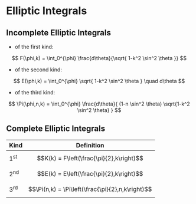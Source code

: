 # Elliptic Integrals

## Incomplete Elliptic Integrals

- of the first kind:

$$
F(\phi,k) = \int_0^{\phi} \frac{d\theta}{\sqrt{
1-k^2 \sin^2 \theta
}}
$$

- of the second kind:

$$
E(\phi,k) = \int_0^{\phi} \sqrt{
1-k^2 \sin^2 \theta
} \quad d\theta
$$

- of the third kind:

$$
\Pi(\phi,n,k) = \int_0^{\phi} \frac{d\theta}{
(1-n \sin^2 \theta)
\sqrt{1-k^2 \sin^2 \theta}
}
$$

## Complete Elliptic Integrals

| Kind | Definition |
|--|--|
| 1<sup>st</sup> | $$K(k) = F\left(\frac{\pi}{2},k\right)$$ |
| 2<sup>nd</sup> | $$E(k) = E\left(\frac{\pi}{2},k\right)$$ |
| 3<sup>rd</sup> | $$\Pi(n,k) = \Pi\left(\frac{\pi}{2},n,k\right)$$ |
